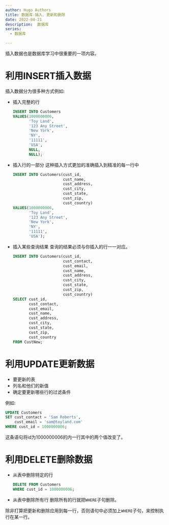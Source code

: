 ```yaml
---
author: Hugo Authors
title: 数据库-插入、更新和删除
date: 2022-04-21
description:  数据库
series:
  - 数据库

---
```


插入数据也是数据库学习中很重要的一项内容。

<!--more-->
# 利用INSERT插入数据
插入数据分为很多种方式例如:
- 插入完整的行
  ```sql
  INSERT INTO Customers
  VALUES(1000000006,
         'Toy Land',
         '123 Any Street',
         'New York',
         'NY',
         '11111',
         'USA',
         NULL,
         NULL);
  ```
- 插入行的一部分
  这种插入方式更加的准确插入到精准的每一行中
  ```sql
  INSERT INTO Customers(cust_id,
                        cust_name,
                        cust_address,
                        cust_city,
                        cust_state,
                        cust_zip,
                        cust_country)
  VALUES(1000000006,
         'Toy Land',
         '123 Any Street',
         'New York',
         'NY',
         '11111',
         'USA');
  ```
- 插入某些查询结果
查询的结果必须与你插入的行一一对应。
  ```sql
  INSERT INTO Customers(cust_id,
                        cust_contact,
                        cust_email,
                        cust_name,
                        cust_address,
                        cust_city,
                        cust_state,
                        cust_zip,
                        cust_country)
  SELECT cust_id, 
         cust_contact, 
         cust_email,
         cust_name,
         cust_address,
         cust_city,
         cust_state,
         cust_zip,
         cust_country
  FROM CustNew;
  ```

# 利用UPDATE更新数据
- 要更新的表
- 列名和他们的新值
- 确定要更新哪些行的过滤条件

例如:
```sql
UPDATE Customers
SET cust_contact = 'Sam Roberts',
    cust_email = 'sam@toyland.com'
WHERE cust_id = 1000000006;
```
这条语句将id为1000000006的内一行其中的两个值改变了。


# 利用DELETE删除数据
- 从表中删除特定的行
  ```sql
  DELETE FROM Customers
  WHERE cust_id = 1000000006;
  ```
- 从表中删除所有行
  删除所有的行就把`WHERE`子句删除。

除非打算把更新和删除应用到每一行，否则语句中必须加上`WHERE`子句，来控制执行在某一行。





